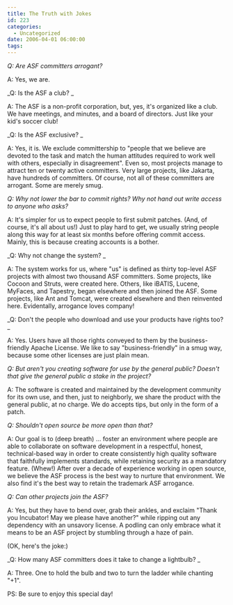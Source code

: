 ```yaml
---
title: The Truth with Jokes
id: 223
categories:
  - Uncategorized
date: 2006-04-01 06:00:00
tags:
---
```


_Q: Are ASF committers arrogant?_

A: Yes, we are.

_Q: Is the ASF a club? _

A: The ASF is a non-profit corporation, but, yes, it's organized like a club. We have meetings, and minutes, and a board of directors. Just like your kid's soccer club!

_Q: Is the ASF exclusive? _

A: Yes, it is. We exclude committership to "people that we believe are devoted to the task and match the human attitudes required to work well with others, especially in disagreement". Even so, most projects manage to attract ten or twenty active committers. Very large projects, like Jakarta, have hundreds of committers. Of course, not all of these committers are arrogant. Some are merely smug.

_Q: Why not lower the bar to commit rights? Why not hand out write access to anyone who asks?_

A: It's simpler for us to expect people to first submit patches. (And, of course, it's all about us!) Just to play hard to get, we usually string people along this way for at least six months before offering commit access. Mainly, this is because creating accounts is a bother.

_Q: Why not change the system? _

A: The system works for us, where "us" is defined as thirty top-level ASF projects with almost two thousand ASF committers. Some projects, like Cocoon and Struts, were created here. Others, like iBATIS, Lucene, MyFaces, and Tapestry, began elsewhere and then joined the ASF. Some projects, like Ant and Tomcat, were created elsewhere and then reinvented here. Evidentally, arrogance loves company!

_Q: Don't the people who download and use your products have rights too? _

A: Yes. Users have all those rights conveyed to them by the business-friendly Apache License. We like to say "business-friendly" in a smug way, because some other licenses are just plain mean.

_Q: But aren't you creating software for use by the general public? Doesn't that give the general public a stake in the project?_

A: The software is created and maintained by the development community for its own use, and then, just to neighborly, we share the product with the general public, at no charge. We do accepts tips, but only in the form of a patch.

_Q: Shouldn't open source be more open than that?_

A: Our goal is to (deep breath) ... foster an environment where people are able to collaborate on software development in a respectful, honest, technical-based way in order to create consistently high quality software that faithfully implements standards, while retaining security as a mandatory feature. (Whew!) After over a decade of experience working in open source, we believe the ASF process is the best way to nurture that environment. We also find it's the best way to retain the trademark ASF arrogance.

_Q: Can other projects join the ASF?_

A: Yes, but they have to bend over, grab their ankles, and exclaim "Thank you Incubator! May we please have another?" while ripping out any dependency with an unsavory license. A podling can only embrace what it means to be an ASF project by stumbling through a haze of pain.

(OK, here's the joke:)

_Q: How many ASF committers does it take to change a lightbulb? _

A: Three. One to hold the bulb and two to turn the ladder while chanting "+1".

PS: Be sure to enjoy this special day!